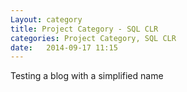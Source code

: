 ```yaml
---
Layout: category
title: Project Category - SQL CLR
categories: Project Category, SQL CLR
date:   2014-09-17 11:15
---
```

Testing a blog with a simplified name
